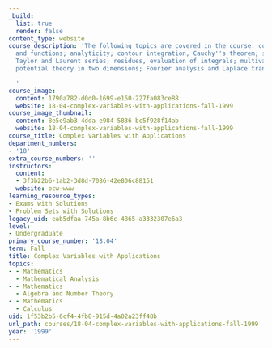 ```yaml
---
_build:
  list: true
  render: false
content_type: website
course_description: 'The following topics are covered in the course: complex algebra
  and functions; analyticity; contour integration, Cauchy''s theorem; singularities,
  Taylor and Laurent series; residues, evaluation of integrals; multivalued functions,
  potential theory in two dimensions; Fourier analysis and Laplace transforms.

  '
course_image:
  content: 1790a782-d0d0-1699-e160-227fa083ce88
  website: 18-04-complex-variables-with-applications-fall-1999
course_image_thumbnail:
  content: 8e5e9ab3-4dda-e984-5836-bc5f928f14ab
  website: 18-04-complex-variables-with-applications-fall-1999
course_title: Complex Variables with Applications
department_numbers:
- '18'
extra_course_numbers: ''
instructors:
  content:
  - 3f3b22b6-1ab2-3d8d-7086-42e806c88151
  website: ocw-www
learning_resource_types:
- Exams with Solutions
- Problem Sets with Solutions
legacy_uid: eab5dfaa-745a-8b6c-4865-a3332307e6a3
level:
- Undergraduate
primary_course_number: '18.04'
term: Fall
title: Complex Variables with Applications
topics:
- - Mathematics
  - Mathematical Analysis
- - Mathematics
  - Algebra and Number Theory
- - Mathematics
  - Calculus
uid: 1f53b2b5-6cf4-4fb8-915d-4a02a23ff48b
url_path: courses/18-04-complex-variables-with-applications-fall-1999
year: '1999'
---
```

